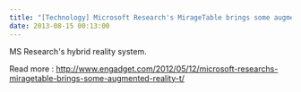 ```yaml
---
title: "[Technology] Microsoft Research's MirageTable brings some augmented reality to your tabletop"
date: 2013-08-15 00:13:00
---
```


MS Research's hybrid reality system.

Read more : <http://www.engadget.com/2012/05/12/microsoft-researchs-miragetable-brings-some-augmented-reality-t/>

